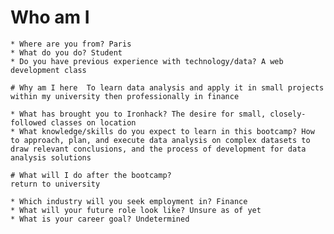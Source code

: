 # Who am I

    * Where are you from? Paris
    * What do you do? Student
    * Do you have previous experience with technology/data? A web development class

    # Why am I here  To learn data analysis and apply it in small projects within my university then professionally in finance

    * What has brought you to Ironhack? The desire for small, closely-followed classes on location
    * What knowledge/skills do you expect to learn in this bootcamp? How to approach, plan, and execute data analysis on complex datasets to draw relevant conclusions, and the process of development for data analysis solutions

    # What will I do after the bootcamp?
    return to university

    * Which industry will you seek employment in? Finance
    * What will your future role look like? Unsure as of yet
    * What is your career goal? Undetermined
